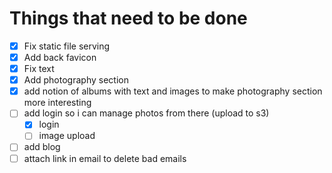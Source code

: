 # Things that need to be done

- [x] Fix static file serving
- [x] Add back favicon
- [x] Fix text
- [x] Add photography section
- [x] add notion of albums with text and images to make photography section more interesting
- [ ] add login so i can manage photos from there (upload to s3)
  - [x] login
  - [ ] image upload
- [ ] add blog
- [ ] attach link in email to delete bad emails
